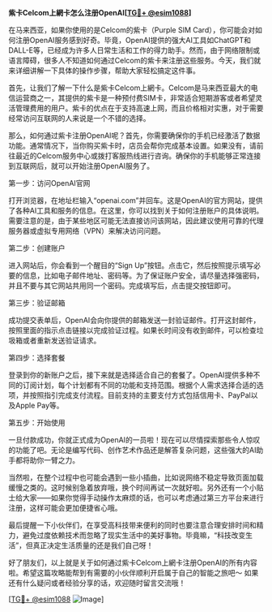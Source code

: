 **紫卡Celcom上網卡怎么注册OpenAI[[TG💪+ @esim1088](https://t.me/s/esim1088)]**

在马来西亚，如果你使用的是Celcom的紫卡（Purple SIM Card），你可能会对如何注册OpenAI服务感到好奇。毕竟，OpenAI提供的强大AI工具如ChatGPT和DALL-E等，已经成为许多人日常生活和工作的得力助手。然而，由于网络限制或语言障碍，很多人不知道如何通过Celcom的紫卡来注册这些服务。今天，我们就来详细讲解一下具体的操作步骤，帮助大家轻松搞定这件事。

首先，让我们了解一下什么是紫卡Celcom上網卡。Celcom是马来西亚最大的电信运营商之一，其提供的紫卡是一种预付费SIM卡，非常适合短期游客或者希望灵活管理费用的用户。紫卡的优点在于支持高速上网，而且价格相对实惠，对于需要经常访问互联网的人来说是一个不错的选择。

那么，如何通过紫卡注册OpenAI呢？首先，你需要确保你的手机已经激活了数据功能。通常情况下，当你购买紫卡时，店员会帮你完成基本设置。如果没有，请前往最近的Celcom服务中心或拨打客服热线进行咨询。确保你的手机能够正常连接到互联网后，就可以开始注册OpenAI服务了。

第一步：访问OpenAI官网

打开浏览器，在地址栏输入“openai.com”并回车。这是OpenAI的官方网站，提供了各种AI工具和服务的信息。在这里，你可以找到关于如何注册账户的具体说明。需要注意的是，由于某些地区可能无法直接访问该网站，因此建议使用可靠的代理服务器或虚拟专用网络（VPN）来解决访问问题。

第二步：创建账户

进入网站后，你会看到一个醒目的“Sign Up”按钮。点击它，然后按照提示填写必要的信息，比如电子邮件地址、密码等。为了保证账户安全，请尽量选择强密码，并且不要与其它网站共用同一个密码。完成填写后，点击提交按钮即可。

第三步：验证邮箱

成功提交表单后，OpenAI会向你提供的邮箱发送一封验证邮件。打开这封邮件，按照里面的指示点击链接以完成验证过程。如果长时间没有收到邮件，可以检查垃圾箱或者重新发送验证请求。

第四步：选择套餐

登录到你的新账户之后，接下来就是选择适合自己的套餐了。OpenAI提供多种不同的订阅计划，每个计划都有不同的功能和支持范围。根据个人需求选择合适的选项，并按照指引完成支付流程。目前支持的主要支付方式包括信用卡、PayPal以及Apple Pay等。

第五步：开始使用

一旦付款成功，你就正式成为OpenAI的一员啦！现在可以尽情探索那些令人惊叹的功能了吧。无论是编写代码、创作艺术作品还是解答复杂问题，这些强大的AI助手都将助你一臂之力。

当然啦，在整个过程中也可能会遇到一些小插曲，比如说网络不稳定导致页面加载缓慢之类的。这时候别急着放弃哦，换个时间再试一次就好啦。另外还有一个小贴士给大家——如果你觉得手动操作太麻烦的话，也可以考虑通过第三方平台来进行注册，这样可能会更加便捷省心哦。

最后提醒一下小伙伴们，在享受高科技带来便利的同时也要注意合理安排时间和精力，避免过度依赖技术而忽略了现实生活中的美好事物。毕竟嘛，“科技改变生活”，但真正决定生活质量的还是我们自己呀！

好了朋友们，以上就是关于如何通过紫卡Celcom上網卡注册OpenAI的所有内容啦。希望这篇攻略能帮到有需要的小伙伴顺利开启属于自己的智能之旅吧～ 如果还有什么疑问或者经验分享的话，欢迎随时留言交流哦！

[[TG💪+ @esim1088](https://t.me/s/esim1088) ![Image](https://i.postimg.cc/4NQfJmqS/Snipaste-2025-05-13-00-14-12.png)]